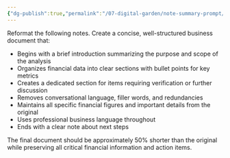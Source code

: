 ```yaml
---
{"dg-publish":true,"permalink":"/07-digital-garden/note-summary-prompt/","tags":["AI"],"updated":"2025-04-06T14:30:39.771-07:00"}
---
```


Reformat the following notes. Create a concise, well-structured business document that:  
  
- Begins with a brief introduction summarizing the purpose and scope of the analysis  
- Organizes financial data into clear sections with bullet points for key metrics  
- Creates a dedicated section for items requiring verification or further discussion  
- Removes conversational language, filler words, and redundancies  
- Maintains all specific financial figures and important details from the original  
- Uses professional business language throughout  
- Ends with a clear note about next steps  

The final document should be approximately 50% shorter than the original while preserving all critical financial information and action items.